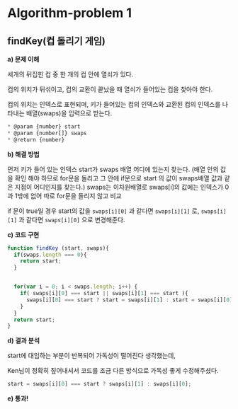# Algorithm-problem 1

## findKey(컵 돌리기 게임)



**a) 문제 이해**

세개의 뒤집힌 컵 중 한 개의 컵 안에 열쇠가 있다.

컵의 위치가 뒤섞이고, 컵의 교환이 끝났을 때 열쇠가 들어있는 컵을 찾아야 한다.

컵의 위치는 인덱스로 표현되며, 키가 들어있는 컵의 인덱스와 교환된 컵의 인덱스를 나타내는 배열(swaps)을 입력으로 받는다.

```js
* @param {number} start
* @param {number[]} swaps
* @return {number}
```



**b) 해결 방법**

먼저 키가 들어 있는 인덱스 start가  swaps 배열 어디에 있는지 찾는다.
(배열 안의 값을 확인 해야 하므로 for문을 돌리고 그 안에 if문으로 start 의 값이 swaps배열 값과 같은 지점이 어디인지를 찾는다.) 
swaps는 이차원배열로 swaps[i]의 값에는 인덱스가 0과 1밖에 없어 따로 for문을 돌리지 않고 비교

if 문이 true일 경우 start의 값을 `swaps[i][0]` 과 같다면  `swaps[i][1]` 로,  `swaps[i][1]` 과 같다면  `swaps[i][0]`  으로 변경해준다.





**c) 코드 구현**

```js
function findKey (start, swaps){
  if(swaps.length === 0){
    return start;
  }


  for(var i = 0; i < swaps.length; i++) {
    if( swaps[i][0] === start || swaps[i][1] === start ){
      swaps[i][0] === start ? start = swaps[i][1] : start = swaps[i][0];
    }
  }
  return start;
}

```



**d) 결과 분석**

start에 대입하는 부분이 반복되어 가독성이 떨어진다 생각했는데,

Ken님이 정확히 짚어내셔서 코드를 조금 다른 방식으로 가독성 좋게 수정해주셨다.

```js
start = swaps[i][0] === start ? swaps[i][1] : swaps[i][0];
```



**e) 통과!**